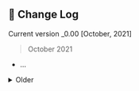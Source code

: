 ## 📜 Change Log
Current version _0.00 [October, 2021]

> October 2021
-   ...

<details>
<summary> Older </summary>

> August 2021
-   ...
-   ...
-   ...

</details>